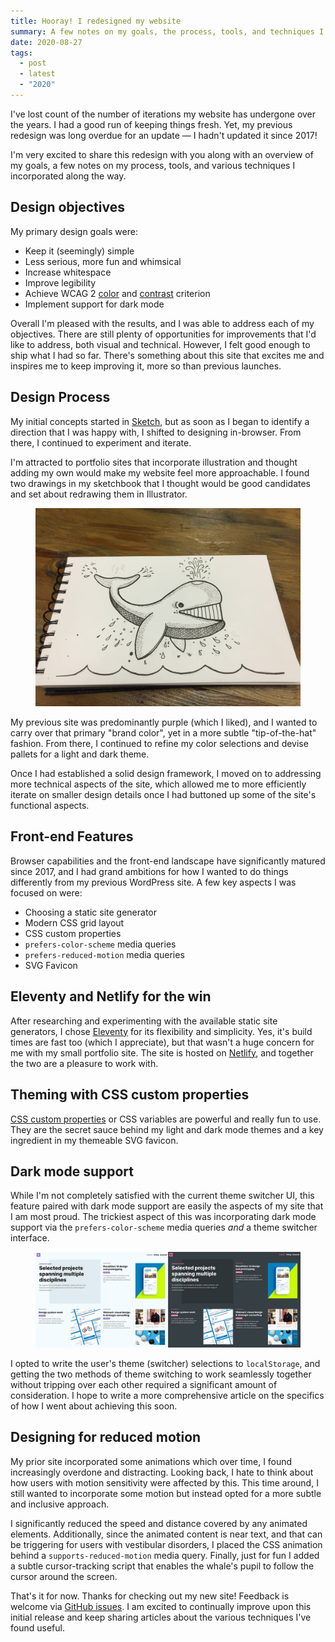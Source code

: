 ```yaml
---
title: Hooray! I redesigned my website
summary: A few notes on my goals, the process, tools, and techniques I used along the way. 
date: 2020-08-27
tags:
  - post
  - latest
  - "2020"
---
```


I've lost count of the number of iterations my website has undergone over the years. I had a good run of keeping things fresh. Yet, my previous redesign was long overdue for an update — I hadn't updated it since 2017!

I'm very excited to share this redesign with you along with an overview of my goals, a few notes on my process, tools, and various techniques I incorporated along the way.

## Design objectives

My primary design goals were:

- Keep it (seemingly) simple
- Less serious, more fun and whimsical
- Increase whitespace
- Improve legibility
- Achieve WCAG 2 [color](https://www.w3.org/TR/WCAG21/#use-of-color) and [contrast](https://www.w3.org/TR/WCAG21/#contrast-minimum) criterion
- Implement support for dark mode

Overall I'm pleased with the results, and I was able to address each of my objectives. There are still plenty of opportunities for improvements that I'd like to address, both visual and technical. However, I felt good enough to ship what I had so far. There's something about this site that excites me and inspires me to keep improving it, more so than previous launches.

## Design Process
My initial concepts started in [Sketch](https://www.sketch.com/), but as soon as I began to identify a direction that I was happy with, I shifted to designing in-browser. From there, I continued to experiment and iterate.

I'm attracted to portfolio sites that incorporate illustration and thought adding my own would make my website feel more approachable. I found two drawings in my sketchbook that I thought would be good candidates and set about redrawing them in Illustrator.

<figure class="u-releaseWide u-padEnds03">
  <img src="/static/img/posts/whale-sketch.jpg">
</figure>

My previous site was predominantly purple (which I liked), and I wanted to carry over that primary "brand color", yet in a more subtle "tip-of-the-hat" fashion. From there, I continued to refine my color selections and devise pallets for a light and dark theme.

Once I had established a solid design framework, I moved on to addressing more technical aspects of the site, which allowed me to more efficiently iterate on smaller design details once I had buttoned up some of the site's functional aspects.

## Front-end Features
Browser capabilities and the front-end landscape have significantly matured since 2017, and I had grand ambitions for how I wanted to do things differently from my previous WordPress site. A few key aspects I was focused on were:

- Choosing a static site generator
- Modern CSS grid layout
- CSS custom properties
- `prefers-color-scheme` media queries
- `prefers-reduced-motion` media queries
- SVG Favicon

## Eleventy and Netlify for the win
After researching and experimenting with the available static site generators, I chose [Eleventy](https://www.11ty.dev/) for its flexibility and simplicity. Yes, it's build times are fast too (which I appreciate), but that wasn't a huge concern for me with my small portfolio site. The site is hosted on [Netlify](https://www.netlify.com/), and together the two are a pleasure to work with.

## Theming with CSS custom properties
[CSS custom properties](https://developer.mozilla.org/en-US/docs/Web/CSS/--*) or CSS variables are powerful and really fun to use. They are the secret sauce behind my light and dark mode themes and a key ingredient in my themeable SVG favicon.

## Dark mode support
While I'm not completely satisfied with the current theme switcher UI, this feature paired with dark mode support are easily the aspects of my site that I am most proud. The trickiest aspect of this was incorporating dark mode support via the `prefers-color-scheme` media queries _and_ a theme switcher interface. 

<figure class="u-releaseWide u-padEnds03">
  <img src="/static/img/posts/2020-redesign-sample-01.jpg">
</figure>

I opted to write the user's theme (switcher) selections to `localStorage`, and getting the two methods of theme switching to work seamlessly together without tripping over each other required a significant amount of consideration. I hope to write a more comprehensive article on the specifics of how I went about achieving this soon.

## Designing for reduced motion
My prior site incorporated some animations which over time, I found increasingly overdone and distracting. Looking back, I hate to think about how users with motion sensitivity were affected by this. This time around, I still wanted to incorporate some motion but instead opted for a more subtle and inclusive approach.

I significantly reduced the speed and distance covered by any animated elements. Additionally, since the animated content is near text, and that can be triggering for users with vestibular disorders, I placed the CSS animation behind a `supports-reduced-motion` media query. Finally, just for fun I added a subtle cursor-tracking script that enables the whale's pupil to follow the cursor around the screen.

That's it for now. Thanks for checking out my new site! Feedback is welcome via [GitHub issues](https://github.com/derekshirk/personal-site-2020/issues). I am excited to continually improve upon this initial release and keep sharing articles about the various techniques I've found useful.